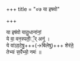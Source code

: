 +++
title = "०७ या इषवो"

+++

या इष॑वो यातु॒धाना॑नां॒  
ये वा॒ वन॒स्पती॒ँ॒र् अनु॑ ।  
ये वा॑ऽव॒टेषु॒+++(→बिलेषु)+++ शेर॑ते॒  
तेभ्यः॑ स॒र्पेभ्यो॒ नमः॑ ॥
